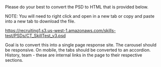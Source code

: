 Please do your best to convert the PSD to HTML that is provided below.

NOTE: You will need to right click and open in a new tab or copy and paste into a new tab to download the file.

https://recruiting1.s3.us-west-1.amazonaws.com/skills-test/PSDs/CT_SkillTest_v3.psd

Goal is to convert this into a single page response site. The carousel should be responsive. On mobile, the tabs should be converted to an accordion. History, team - these are internal links in the page to their respective sections.

